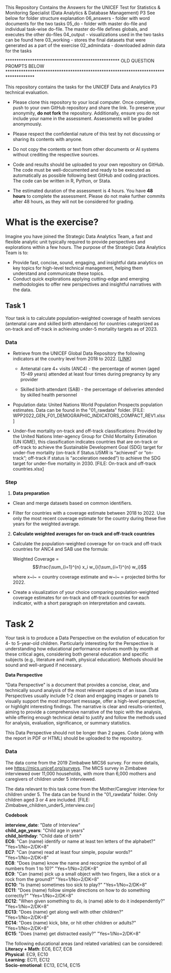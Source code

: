 This Repository Contains the Answers for the UNICEF Test for Statistics & Monitoring Specialist (Data Analytics & Database Management) P3
See below for folder structure explanation
06_answers - folder with word documents for the two tasks
05_do - folder with master do-file and individual task-wise do-file. The master do-file defines globals, and executes the other do-files
04_output - visualizations used in the two tasks can be found here
03_working - stores the final datasets that were generated as a part of the exercise
02_admindata - downloaded admin data for the tasks

***************************************************  OLD QUESTION PROMPTS BELOW  ************************************************************************************

This repository contains the tasks for the UNICEF Data and Analytics P3 technical evaluation.

-   Please clone this repository to your local computer. Once complete, push to your own GitHub repository and share the link. To preserve your anonymity, **do not fork** the repository. Additionally, ensure you do not include your name in the assessment. Assessments will be graded anonymously.

-   Please respect the confidential nature of this test by not discussing or sharing its contents with anyone.

-   Do not copy the contents or text from other documents or AI systems without crediting the respective sources.

-   Code and results should be uploaded to your own repository on GitHub. The code must be well-documented and ready to be executed as automatically as possible following best GitHub and coding practices. The code can be written in R, Python, or Stata.

-   The estimated duration of the assessment is 4 hours. You have **48 hours** to complete the assessment. Please do not make further commits after 48 hours, as they will not be considered for grading.

# What is the exercise?

Imagine you have joined the Strategic Data Analytics Team, a fast and flexible analytic unit typically required to provide perspectives and explorations within a few hours. The purpose of the Strategic Data Analytics Team is to:

-   Provide fast, concise, sound, engaging, and insightful data analytics on key topics for high-level technical management, helping them understand and communicate these topics.
-   Conduct quick explorations applying cutting-edge and emerging methodologies to offer new perspectives and insightful narratives with the data.

## **Task 1**

Your task is to calculate population-weighted coverage of health services (antenatal care and skilled birth attendance) for countries categorized as on-track and off-track in achieving under-5 mortality targets as of 2023.

### **Data**

-   Retrieve from the UNICEF Global Data Repository the following indicators at the country level from 2018 to 2022. [[LINK](https://data.unicef.org/resources/data_explorer/unicef_f/?ag=UNICEF&df=GLOBAL_DATAFLOW&ver=1.0&dq=.MNCH_ANC4+MNCH_SAB.&startPeriod=2018&endPeriod=2022)]

    -   Antenatal care 4+ visits (ANC4) - the percentage of women (aged 15-49 years) attended at least four times during pregnancy by any provider

    -   Skilled birth attendant (SAB) - the percentage of deliveries attended by skilled health personnel

-   Population data: United Nations World Population Prospects population estimates. Data can be found in the "01_rawdata" folder. [FILE: WPP2022_GEN_F01_DEMOGRAPHIC_INDICATORS_COMPACT_REV1.xlsx]

-   Under-five mortality on-track and off-track classifications: Provided by the United Nations Inter-agency Group for Child Mortality Estimation (UN IGME), this classification indicates countries that are on-track or off-track to achieve the Sustainable Development Goal (SDG) target for under-five mortality (on-track if Status.U5MR is “achieved” or “on-track”; off-track if status is “acceleration needed”) to achieve the SDG target for under-five mortality in 2030. [FILE: On-track and off-track countries.xlsx]

### Step

1.  **Data preparation**

-   Clean and merge datasets based on common identifiers.

-   Filter for countries with a coverage estimate between 2018 to 2022. Use only the most recent coverage estimate for the country during these five years for the weighted average.

2.  **Calculate weighted averages for on-track and off-track countries**

-   Calculate the population-weighted coverage for on-track and off-track countries for ANC4 and SAB use the formula:

    Weighted Coverage = $$\frac{\sum_{i=1}^{n} x_i w_i}{\sum_{i=1}^{n} w_i}$$

    where x~i~ = country coverage estimate and w~i~ = projected births for 2022.

-   Create a visualization of your choice comparing population-weighted coverage estimates for on-track and off-track countries for each indicator, with a short paragraph on interpretation and caveats.

# Task 2

Your task is to produce a Data Perspective on the evolution of education for 4- to 5-year-old children. Particularly interesting for the Perspective is understanding how educational performance evolves month by month at these critical ages, considering both general education and specific subjects (e.g., literature and math, physical education). Methods should be sound and well-argued if necessary.

**Data Perspective**

"Data Perspective" is a document that provides a concise, clear, and technically sound analysis of the most relevant aspects of an issue. Data Perspectives usually include 1-2 clean and engaging images or panels to visually support the most important message, offer a high-level perspective, or highlight interesting findings. The narrative is clear and results-oriented, aiming to provide a comprehensive narrative of the topic with the analysis, while offering enough technical detail to justify and follow the methods used for analysis, evaluation, significance, or summary statistics.

This Data Perspective should not be longer than 2 pages. Code (along with the report in PDF or HTML) should be uploaded to the repository.

### Data

The data come from the 2019 Zimbabwe MICS6 survey. For more details, see <https://mics.unicef.org/surveys>. The MICS survey in Zimbabwe interviewed over 11,000 households, with more than 6,000 mothers and caregivers of children under 5 interviewed.

The data relevant to this task come from the Mother/Caregiver interview for children under 5. The data can be found in the "01_rawdata" folder. Only children aged 3 or 4 are included. [FILE: Zimbabwe_children_under5_interview.csv]

**Codebook**

**interview_date**: "Date of Interview"\
**child_age_years**: "Child age in years"\
**child_birthday**: "Child date of birth"\
**EC6**: "Can (name) identify or name at least ten letters of the alphabet?" "Yes=1/No=2/DK=8"\
**EC7**: "Can (name) read at least four simple, popular words?" "Yes=1/No=2/DK=8"\
**EC8**: "Does (name) know the name and recognize the symbol of all numbers from 1 to 10?" "Yes=1/No=2/DK=8"\
**EC9**: "Can (name) pick up a small object with two fingers, like a stick or a rock from the ground?" "Yes=1/No=2/DK=8"\
**EC10**: "Is (name) sometimes too sick to play?" "Yes=1/No=2/DK=8"\
**EC11**: "Does (name) follow simple directions on how to do something correctly?" "Yes=1/No=2/DK=8"\
**EC12**: "When given something to do, is (name) able to do it independently?" "Yes=1/No=2/DK=8"\
**EC13**: "Does (name) get along well with other children?" "Yes=1/No=2/DK=8"\
**EC14**: "Does (name) kick, bite, or hit other children or adults?" "Yes=1/No=2/DK=8"\
**EC15**: "Does (name) get distracted easily?" "Yes=1/No=2/DK=8"

The following educational areas (and related variables) can be considered:\
**Literacy + Math**: EC6, EC7, EC8\
**Physical**: EC9, EC10\
**Learning**: EC11, EC12\
**Socio-emotional**: EC13, EC14, EC15
